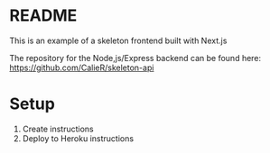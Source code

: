 # README

This is an example of a skeleton frontend built with Next.js

The repository for the Node,js/Express backend can be found here:  https://github.com/CalieR/skeleton-api

# Setup 

1. Create instructions
1. Deploy to Heroku instructions